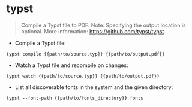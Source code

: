 # typst

> Compile a Typst file to PDF.
> Note: Specifying the output location is optional.
> More information: <https://github.com/typst/typst>.

- Compile a Typst file:

`typst compile {{path/to/source.typ}} {{path/to/output.pdf}}`

- Watch a Typst file and recompile on changes:

`typst watch {{path/to/source.typ}} {{path/to/output.pdf}}`

- List all discoverable fonts in the system and the given directory:

`typst --font-path {{path/to/fonts_directory}} fonts`
